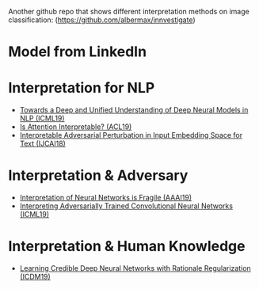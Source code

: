 Another github repo that shows different interpretation methods on image classification: (https://github.com/albermax/innvestigate) <br />

# Model from LinkedIn


# Interpretation for NLP
* [Towards a Deep and Unified Understanding of Deep Neural Models in NLP (ICML19)](http://proceedings.mlr.press/v97/guan19a/guan19a.pdf) <br />
* [Is Attention Interpretable? (ACL19)](https://arxiv.org/pdf/1906.03731.pdf) <br />
* [Interpretable Adversarial Perturbation in Input Embedding Space for Text (IJCAI18)](https://www.ijcai.org/Proceedings/2018/0601.pdf) <br />

# Interpretation & Adversary
* [Interpretation of Neural Networks is Fragile (AAAI19)](https://arxiv.org/pdf/1710.10547.pdf) <br />
* [Interpreting Adversarially Trained Convolutional Neural Networks (ICML19)](https://arxiv.org/pdf/1905.09797.pdf) <br />

# Interpretation & Human Knowledge
* [Learning Credible Deep Neural Networks with Rationale Regularization (ICDM19)](https://arxiv.org/pdf/1908.05601.pdf) <br />
